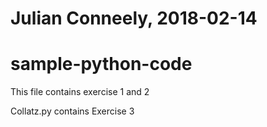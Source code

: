 # Julian Conneely, 2018-02-14
# sample-python-code
This file contains exercise 1 and 2

Collatz.py contains Exercise 3
